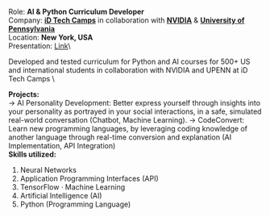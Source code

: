 Role: **AI & Python Curriculum Developer**  \
Company: [**iD Tech Camps**](https://www.idtech.com/) in collaboration with [**NVIDIA**](https://www.meta.com/) & [**University of Pennsylvania**](https://www.upenn.edu/)\
Location: **New York, USA** \
Presentation:  [Link](https://www.canva.com/design/DAFsd75dba0/5gOicg6fFQAqyVAHHfTYeg/view?)\

Developed and tested curriculum for Python and AI courses for 500+ US and international students in collaboration with NVIDIA and UPENN at iD Tech Camps  \

**Projects:**  \
-> AI Personality Development: Better express yourself through insights into your personality as portrayed in your social interactions, in a safe, simulated real-world conversation (Chatbot, Machine Learning).
-> CodeConvert: Learn new programming languages, by leveraging coding knowledge of another language through real-time conversion and explanation (AI Implementation, API Integration)  \
**Skills utilized:** 
1. Neural Networks
2. Application Programming Interfaces (API)
3. TensorFlow · Machine Learning
4. Artificial Intelligence (AI)
5. Python (Programming Language)
